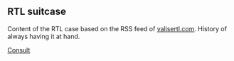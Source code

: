 ## RTL suitcase
Content of the RTL case based on the RSS feed of [valisertl.com](http://valisertl.com). History of always having it at hand.

[Consult](http://rbwebdev.ovh/valise/)